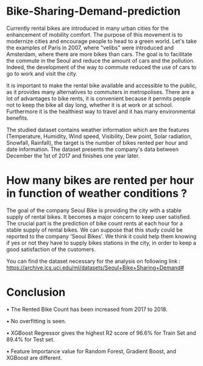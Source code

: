 # Bike-Sharing-Demand-prediction

Currently rental bikes are introduced in many urban cities for the enhancement of mobility comfort. The purpose of this movement is to modernize cities and encourage people to head to a green world. Let's take the examples of Paris in 2007, where "velibs" were introduced and Amsterdam, where there are more bikes than cars. The goal is to facilitate the commute in the Seoul and reduce the amount of cars and the pollution. Indeed, the development of the way to commute reduced the use of cars to go to work and visit the city.

It is important to make the rental bike available and accessible to the public, as it provides many alternatives to commuters in metropolises. There are a lot of advantages to bike rents, it is convenient because it permits people not to keep the bike all day long, whether it is at work or at school. Furthermore it is the healthiest way to travel and it has many environmental benefits.

The studied dataset contains weather information which are the features (Temperature, Humidity, Wind speed, Visibility, Dew point, Solar radiation, Snowfall, Rainfall), the target is the number of bikes rented per hour and date information. The dataset presents the company's data between December the 1st of 2017 and finishes one year later.

# How many bikes are rented per hour in function of weather conditions ?

The goal of the company Seoul Bike is providing the city with a stable supply of rental bikes. It becomes a major concern to keep user satisfied. The crucial part is the prediction of bike count rents at each hour for a stable supply of rental bikes. We can suppose that this study could be reported to the company 'Seoul Bikes'. We think it could help them knowing if yes or not they have to supply bikes stations in the city, in order to keep a good satisfaction of the customers.

You can find the dataset necessary for the analysis on following link : https://archive.ics.uci.edu/ml/datasets/Seoul+Bike+Sharing+Demand#

# Conclusion

• The Rented Bike Count has been increased from 2017 to 2018.

• No overfitting is seen.

• XGBoost Regressor gives the highest R2 score of 96.6% for Train Set and 89.4% for Test set.

• Feature Importance value for Random Forest, Gradient Boost, and XGBoost are different.



